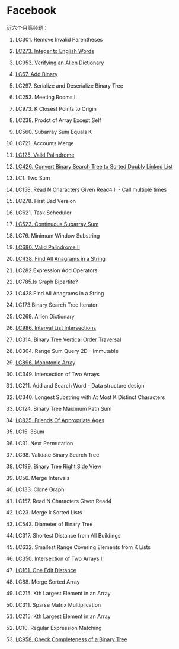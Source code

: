 # Facebook 
近六个月高频题：

1. LC301. Remove Invalid Parentheses

2. [LC273. Integer to English Words](https://github.com/xliu117/Leetcode/tree/master/Facebook/LC273.%20Integer%20to%20English%20Words)

3. [LC953. Verifying an Alien Dictionary](https://github.com/xliu117/Leetcode/tree/master/Facebook/LC953.%20Verifying%20an%20Alien%20Dictionary)

4. [LC67. Add Binary](https://github.com/xliu117/Leetcode/tree/master/Facebook/LC67.%20Add%20Binary)

5. LC297. Serialize and Deserialize Binary Tree

6. LC253. Meeting Rooms II

7. LC973. K Closest Points to Origin

8. LC238. Prodct of Array Except Self

9. LC560. Subarray Sum Equals K

10. LC721. Accounts Merge

11. [LC125. Valid Palindrome](https://github.com/xliu117/Leetcode/tree/master/Facebook/LC125.%20Valid%20Palindrome)

12. [LC426. Convert Binary Search Tree to Sorted Doubly Linked List](https://github.com/xliu117/Leetcode/tree/master/Facebook/LC426.%20Convert%20Binary%20Search%20Tree%20to%20Sorted%20Doubly%20Linked%20List)

13. LC1. Two Sum

14. LC158. Read N Characters Given Read4 II - Call multiple times

15. LC278. First Bad Version

16. LC621. Task Scheduler

17. [LC523. Continuous Subarray Sum](https://github.com/xliu117/Leetcode/tree/master/Facebook/LC523.%20Continuous%20Subarray%20Sum)

18. LC76. Minimum Window Substring

19. [LC680. Valid Palindrome II](https://github.com/xliu117/Leetcode/tree/master/Facebook/LC680.%20Valid%20Palindrome%20II)

20. [LC438. Find All Anagrams in a String](https://github.com/xliu117/Leetcode/tree/master/Facebook/LC438.%20Find%20All%20Anagrams%20in%20a%20String)

21. LC282.Expression Add Operators

22. LC785.Is Graph Bipartite?

23. LC438.Find All Anagrams in a String

24. LC173.Binary Search Tree Iterator

25. LC269. Allien Dictionary

26. [LC986. Interval List Intersections](https://github.com/xliu117/Leetcode/tree/master/Facebook/LC986.%20Interval%20List%20Intersections)

27. [LC314. Binary Tree Vertical Order Traversal](https://github.com/xliu117/Leetcode/tree/master/Facebook/LC314.%20Binary%20Tree%20Vertical%20Order%20Traversal)

28. LC304. Range Sum Query 2D - Immutable

29. [LC896. Monotonic Array](https://github.com/xliu117/Leetcode/tree/master/Facebook/LC896.%20Monotonic%20Array)

30. LC349. Intersection of Two Arrays

31. LC211. Add and Search Word - Data structure design

32. LC340. Longest Substring with At Most K Distinct Characters

33. LC124. Binary Tree Maixmum Path Sum

34. [LC825. Friends Of Appropriate Ages](https://github.com/xliu117/Leetcode/tree/master/Facebook/LC825.%20Friends%20Of%20Appropriate%20Ages)

35. LC15. 3Sum

36. LC31. Next Permutation

37. LC98. Validate Binary Search Tree

38. [LC199. Binary Tree Right Side View](https://github.com/xliu117/Leetcode/tree/master/Facebook/LC199.%20Binary%20Tree%20Right%20Side%20View)

39. LC56. Merge Intervals

40. LC133. Clone Graph

41. LC157. Read N Characters Given Read4

42. LC23. Merge k Sorted Lists

43. LC543. Diameter of Binary Tree
 
44. LC317. Shortest Distance from All Buildings

45. LC632. Smallest Range Covering Elements from K Lists

46. LC350. Intersection of Two Arrays II

47. [LC161. One Edit Distance](https://github.com/xliu117/Leetcode/tree/master/Facebook/LC161.%20One%20Edit%20Distance)

48. LC88. Merge Sorted Array

49. LC215. Kth Largest Element in an Array

50. LC311. Sparse Matrix Multiplication

51. LC215. Kth Largest Element in an Array

52. LC10. Regular Expression Matching

53. [LC958. Check Completeness of a Binary Tree](https://github.com/xliu117/Leetcode/tree/master/Facebook/LC958.%20Check%20Completeness%20of%20a%20Binary%20Tree)
